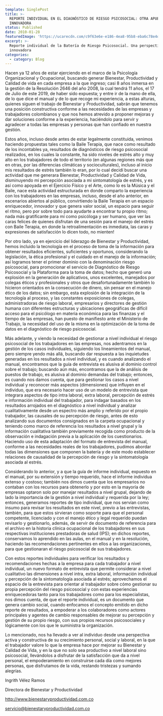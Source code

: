 ```yaml
---
template: SinglePost
title: >-
  REPORTE INDIVIDUAL EN EL DIAGNÓSTICO DE RIESGO PSICOSOCIAL: OTRA APUESTA
  INNOVADORA
status: Published
date: 2010-01-28
featuredImage: 'https://ucarecdn.com/c9f63e6e-e186-4ea8-95b8-eba6c78e4de9/'
excerpt: >-
  Reporte individual de la Batería de Riesgo Psicosocial. Una perspectiva
  innovadora
categories:
  - category: Blog
---
```

Hacen ya 12 años de estar ejerciendo en el marco de la Psicología Organizacional y Ocupacional, buscando generar Bienestar, Productividad y Calidad de vida en cada empresa a la que ingreso; casi 8 años inmersa en la gestión de la Resolución 2646 del año 2008, la cual tendrá 11 años, el 17 de Julio de este 2019, de haber sido expuesta; y entre ir de la mano de ella, de lo que dice el manual y de lo que recoge mi experiencia, a estas alturas, quienes siguen el trabajo de Bienestar y Productividad, sabrán que tenemos una posición constructiva conforme a las necesidades de las empresas y trabajadores colombianos y que nos hemos atrevido a proponer mejoras y dar soluciones conforme a la experiencia, haciéndolo para servir y agradecer a todas las empresas y personas que han confiado en nuestra gestión.



Estos años, incluso desde antes de estar legalmente constituida, venimos haciendo propuestas tales como la Baile Terapia, que nace como resultado de los incontables ya, resultados de diagnósticos de riesgo psicosocial realizados, en los cuales la constante, ha sido niveles de estrés alto y muy alto en los trabajadores de todo el territorio (en algunas regiones más que en otras, por las diferencias climáticas y socioculturales), incluso al inicio mis resultados de estrés también lo eran, por lo cual decidí buscar una actividad que me generara Bienestar, Productividad y Calidad de Vida, disminuyendo mi percepción asociada a mi sintomatología de estrés, y es así como apoyada en el Ejercicio Físico y el Arte, como lo es la Música y el Baile, nace esta actividad estructurada en donde comparto la experiencia con los trabajadores en las empresas, incluso, desde el año anterior, en escenarios abiertos al público, convirtiendo la Baile Terapia en un espacio enriquecedor, innovador y que genera valor social, un espacio para seguir el ritmo, pero por sobre todo para ayudarte a encontrar tu propio ritmo; nada más gratificante para mí como psicóloga y ser humano, que ver las caras felices de quienes disfrutan de una sesión para el manejo del estrés con Baile Terapia, en donde la retroalimentación es inmediata, las caras y expresiones de satisfacción lo dicen todo, no mienten!

Por otro lado, ya en ejercicio del liderazgo de Bienestar y Productividad, hemos incluido la tecnología en el proceso de toma de la información para obtener resultados eficientes, suficientes y oportunos, considerando la legislación, la ética profesional y el cuidado en el manejo de la información; así logramos tener el primer dominio con la denominación riesgo psicosocial, para promocionar el servicio de Diagnóstico de Riesgo Psicosocial y la Plataforma para la toma de datos; hecho que generó una explosión en la generación de aplicativos, unos excelentes, manejados por colegas éticos y profesionales y otros que desafortunadamente también lo hicieron orientados en la consecución de dinero, sin pensar en el manejo ético de los datos; sin embargo, esta explosión de la integración de la tecnología al proceso, y las constantes exposiciones de colegas, administradoras de riesgo laboral, empresarios y directores de gestión humana con diferentes estructuras y ubicaciones geográficas de difícil acceso para el psicólogo en materia económica para las finanzas y el tiempo de las empresas, han puesto de manifiesto ante el Ministerio de Trabajo, la necesidad del uso de la misma en la optimización de la toma de datos en el diagnóstico de riesgo psicosocial.



Más adelante, y viendo la necesidad de gestionar a nivel individual el riesgo psicosocial de los trabajadores en las empresas, nos adentramos en la gestión de los casos individuales, siguiendo los lineamientos del manual, pero siempre yendo más allá, buscando dar respuesta a las inquietudes generadas en los resultados a nivel individual, y es cuando analizando el manual, encontramos que la guía de entrevista es alusiva al dominio control sobre el trabajo; buscando aún más, encontramos que la de análisis de puestos de trabajo, es alusiva al dominio demandas del trabajo; entonces, es cuando nos damos cuenta, que para gestionar los casos a nivel individual y reconocer más aspectos (dimensiones) que influyen en el individuo, que era necesario hacer uso de un modelo de entrevista que integrara aspectos de tipo intra laboral, extra laboral, percepción de estrés e información individual del trabajador, para indagar basados en los resultados arrojados en el diagnóstico a nivel individual y analizar cualitativamente desde un espectro más amplio y referido por el propio trabajador, las causales de su percepción de riesgo, antes de esto analizando sus documentos consignados en la carpeta ocupacional y teniendo como marco de referencia los resultados a nivel grupal y la información cualitativa también previamente recogida como producto de la observación e indagación previa a la aplicación de los cuestionarios. Haciendo uso de esta adaptación del formato de entrevista del manual, conforme a las necesidades reales de los trabajadores, pudimos abordar todas las dimensiones que componen la batería y de este modo establecer relaciones de causalidad de la percepción de riesgo y la sintomatología asociada al estrés.



Considerando lo anterior, y a que la guía de informe individual, expuesto en el manual, por su extensión y tiempo requerido, hace el informe individua extenso y costoso; también nos dimos cuenta que los empresarios no contaban con los recursos para obtenerlo y por esto en la mayoría de empresas optaron solo por manejar resultados a nivel grupal, dejando de lado la importancia de la gestión a nivel individual y requerida por la ley; entonces, generamos reportes de tipo individual, que nos servían como insumo para revisar los resultados en este nivel, previo a las entrevistas, también, para que estos sirvieran como soporte para que el personal competente, licenciado y con el manejo ético y legal requerido puedan revisarlo y gestionarlo, además, de servir de documento de referencia para el archivo en la historia clínica ocupacional de los trabajadores en sus respectivas instituciones prestadoras de salud (IPS); en dichos reportes, conservamos lo aprendido en las aulas, en el manual y en la resolución, haciendo las recomendaciones pertinentes en ellos a las organizaciones, para que gestionaran el riesgo psicosocial de sus trabajadores.



Con estos reportes individuales para verificar los resultados y recomendaciones hechas a la empresa para cada trabajador a nivel individual, un nuevo formato de entrevista que permite considerar a nivel cualitativo las dimensiones a nivel intra, extra laboral, información individual y percepción de la sintomatología asociada al estrés; aprovechamos el espacio de la entrevista para orientar al trabajador sobre cómo gestionar su propia percepción del riesgo psicosocial y con estas experiencias enriquecedoras tanto para los trabajadores como para los especialistas, nos dimos cuenta, de que el reporte individual, es un documento que genera cambio social, cuando enfocamos el concepto emitido en dicho reporte de resultados, a empoderar a los colaboradores como actores principales y agentes de cambio responsables de mejorar su percepción y gestión de su propio riesgo, con sus propios recursos psicosociales y lógicamente con los que le suministra la organización.



Lo mencionado, nos ha llevado a ver al individuo desde una perspectiva activa y constructiva de su crecimiento personal, social y laboral, en la que el trabajador valore lo que la empresa hace por mejorar su Bienestar y Calidad de Vida, y en la que no solo sea productivo a nivel laboral sino psicosocial, llevándolos a disfrutar de la satisfacción que da a nivel personal, el empoderamiento en construirse cada día como mejores personas, que disfrutamos de la vida, restando tristezas y sumando alegrías.



Ingrith Vélez Ramos



Directora de Bienestar y Productividad



http://www.bienestaryproductividad.com.co



servicio@bienestaryproductividad.com.co
